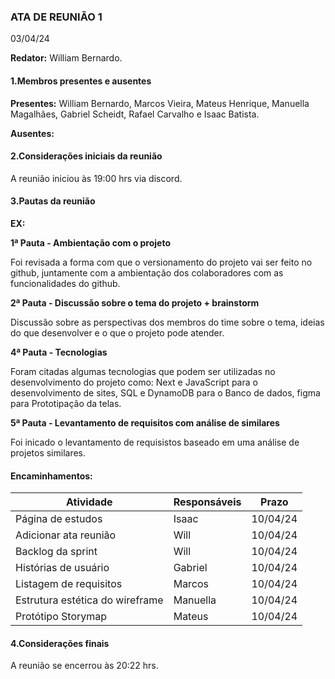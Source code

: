 ### ATA DE REUNIÃO 1
03/04/24

**Redator:** William Bernardo.

#### 1.Membros presentes e ausentes

**Presentes:** William Bernardo, Marcos Vieira, Mateus Henrique, Manuella Magalhães, Gabriel Scheidt, Rafael Carvalho e Isaac Batista.

**Ausentes:** 

#### 2.Considerações iniciais da reunião

A reunião iniciou às 19:00 hrs via discord.

#### 3.Pautas da reunião

**EX:**

**1ª Pauta - Ambientação com o projeto**

Foi revisada a forma com que o versionamento do projeto vai ser feito no github, juntamente com a ambientação dos colaboradores com as funcionalidades do github.

**2ª Pauta - Discussão sobre o tema do projeto + brainstorm**

Discussão sobre as perspectivas dos membros do time sobre o tema, ideias do que desenvolver e o que o projeto pode atender.

**4ª Pauta - Tecnologias**

Foram citadas algumas tecnologias que podem ser utilizadas no desenvolvimento do projeto como: Next e JavaScript para o desenvolvimento de sites, SQL e DynamoDB para o Banco de dados, figma para Prototipação da telas.

**5ª Pauta - Levantamento de requisitos com análise de similares**

Foi inicado o levantamento de requisistos baseado em uma análise de projetos similares.


#### Encaminhamentos:

| Atividade                            | Responsáveis | Prazo   |
|--------------------------------------|--------------|---------|
| Página de estudos                    |    Isaac     |10/04/24 |
| Adicionar ata reunião                |     Will     |10/04/24 |
| Backlog da sprint                    |     Will     |10/04/24 |
| Histórias de usuário                 |    Gabriel   |10/04/24 |
| Listagem de requisitos               |    Marcos    |10/04/24 |
| Estrutura estética do wireframe      |   Manuella   |10/04/24 |
| Protótipo Storymap                   |    Mateus    |10/04/24 |


#### 4.Considerações finais

A reunião se encerrou às 20:22 hrs.